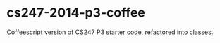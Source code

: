 cs247-2014-p3-coffee
====================

Coffeescript version of CS247 P3 starter code, refactored into classes. 
